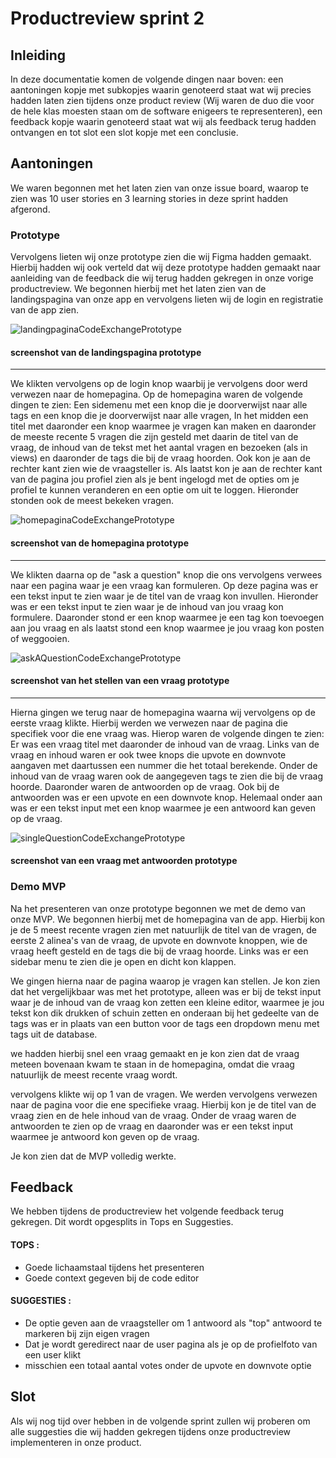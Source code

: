# Productreview sprint 2

## Inleiding
In deze documentatie komen de volgende dingen naar boven: een aantoningen kopje met subkopjes waarin genoteerd staat wat wij precies hadden laten zien tijdens onze product review (Wij waren de duo die voor de hele klas moesten staan om de software enigeers te representeren), een feedback kopje waarin genoteerd staat wat wij als feedback terug hadden ontvangen en tot slot een slot kopje met een conclusie.

## Aantoningen
We waren begonnen met het laten zien van onze issue board, waarop te zien was 10 user stories en 3 learning stories in deze sprint hadden afgerond.

### Prototype
Vervolgens lieten wij onze prototype zien die wij Figma hadden gemaakt. Hierbij hadden wij ook verteld dat wij deze prototype hadden gemaakt naar aanleiding van de feedback die wij terug hadden gekregen in onze vorige productreview. We begonnen hierbij met het laten zien van de landingspagina van onze app en vervolgens lieten wij de login en registratie van de app zien.

![landingpaginaCodeExchangePrototype](/docs/images/landingpagePrototype.png)
#### screenshot van de landingspagina prototype
---

We klikten vervolgens op de login knop waarbij je vervolgens door werd verwezen naar de homepagina. Op de homepagina waren de volgende dingen te zien: Een sidemenu met een knop die je doorverwijst naar alle tags en een knop die je doorverwijst naar alle vragen, In het midden een titel met daaronder een knop waarmee je vragen kan maken en daaronder de meeste recente 5 vragen die zijn gesteld met daarin de titel van de vraag, de inhoud van de tekst met het aantal vragen en bezoeken (als in views) en daaronder de tags die bij de vraag hoorden. Ook kon je aan de rechter kant zien wie de vraagsteller is. Als laatst kon je aan de rechter kant van de pagina jou profiel zien als je bent ingelogd met de opties om je profiel te kunnen veranderen en een optie om uit te loggen. Hieronder stonden ook de meest bekeken vragen.

![homepaginaCodeExchangePrototype](/docs/images/homepagePrototype.png)
#### screenshot van de homepagina prototype
---

We klikten daarna op de "ask a question" knop die ons vervolgens verwees naar een pagina waar je een vraag kan formuleren. Op deze pagina was er een tekst input te zien waar je de titel van de vraag kon invullen. Hieronder was er een tekst input te zien waar je de inhoud van jou vraag kon formulere. Daaronder stond er een knop waarmee je een tag kon toevoegen aan jou vraag en als laatst stond een knop waarmee je jou vraag kon posten of weggooien.

![askAQuestionCodeExchangePrototype](/docs/images/askQuestionPrototype.png)
#### screenshot van het stellen van een vraag prototype
---

Hierna gingen we terug naar de homepagina waarna wij vervolgens op de eerste vraag klikte. Hierbij werden we verwezen naar de pagina die specifiek voor die ene vraag was. Hierop waren de volgende dingen te zien: Er was een vraag titel met daaronder de inhoud van de vraag. Links van de vraag en inhoud waren er ook twee knops die upvote en downvote aangaven met daartussen een nummer die het totaal berekende. Onder de inhoud van de vraag waren ook de aangegeven tags te zien die bij de vraag hoorde. Daaronder waren de antwoorden op de vraag. Ook bij de antwoorden was er een upvote en een downvote knop. Helemaal onder aan was er een tekst input met een knop waarmee je een antwoord kan geven op de vraag.

![singleQuestionCodeExchangePrototype](/docs/images/singleQuestionPrototype.png)
#### screenshot van een vraag met antwoorden prototype

### Demo MVP
Na het presenteren van onze prototype begonnen we met de demo van onze MVP. We begonnen hierbij met de homepagina van de app. Hierbij kon je de 5 meest recente vragen zien met natuurlijk de titel van de vragen, de eerste 2 alinea's van de vraag, de upvote en downvote knoppen, wie de vraag heeft gesteld en de tags die bij de vraag hoorde. Links was er een sidebar menu te zien die je open en dicht kon klappen. 

We gingen hierna naar de pagina waarop je vragen kan stellen. Je kon zien dat het vergelijkbaar was met het prototype, alleen was er bij de tekst input waar je de inhoud van de vraag kon zetten een kleine editor, waarmee je jou tekst kon dik drukken of schuin zetten en onderaan bij het gedeelte van de tags was er in plaats van een button voor de tags een dropdown menu met tags uit de database.

we hadden hierbij snel een vraag gemaakt en je kon zien dat de vraag meteen bovenaan kwam te staan in de homepagina, omdat die vraag natuurlijk de meest recente vraag wordt.

vervolgens klikte wij op 1 van de vragen. We werden vervolgens verwezen naar de pagina voor die ene specifieke vraag. Hierbij kon je de titel van de vraag zien en de hele inhoud van de vraag. Onder de vraag waren de antwoorden te zien op de vraag en daaronder was er een tekst input waarmee je antwoord kon geven op de vraag. 

Je kon zien dat de MVP volledig werkte.

## Feedback
We hebben tijdens de productreview het volgende feedback terug gekregen. Dit wordt opgesplits in Tops en Suggesties.

#### TOPS : 
- Goede lichaamstaal tijdens het presenteren
- Goede context gegeven bij de code editor

#### SUGGESTIES :
- De optie geven aan de vraagsteller om 1 antwoord als "top" antwoord te markeren bij zijn eigen vragen
- Dat je wordt geredirect naar de user pagina als je op de profielfoto van een user klikt
- misschien een totaal aantal votes onder de upvote en downvote optie

## Slot
Als wij nog tijd over hebben in de volgende sprint zullen wij proberen om alle suggesties die wij hadden gekregen tijdens onze productreview implementeren in onze product.
